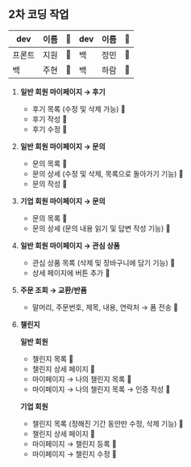 ## 2차 코딩 작업
| dev | 이름 | 🤍 | dev | 이름 | 🤍 |
| -- | -- | -- | -- | -- | -- |
| 프론트 | 지원 | 💜| 백 | 정민 | 💙 |
| 백 | 주현 | 💚 | 백 | 하람 | 💛 |

1. **일반 회원 마이페이지 → 후기**
    - 후기 목록 (수정 및 삭제 가능) 💙
    - 후기 작성 💙
    - 후기 수정 💙

2. **일반 회원 마이페이지 → 문의**
    - 문의 목록 💛
    - 문의 상세 (수정 및 삭제, 목록으로 돌아가기 기능) 💛
    - 문의 작성 💛

3. **기업 회원 마이페이지 → 문의**
    - 문의 목록 💛
    - 문의 상세 (문의 내용 읽기 및 답변 작성 기능) 💛

4. **일반 회원 마이페이지 → 관심 상품**
    - 관심 상품 목록 (삭제 및 장바구니에 담기 기능) 💚
    - 상세 페이지에 버튼 추가 💚

5. **주문 조회 → 교환/반품**
    - 말머리, 주문번호, 제목, 내용, 연락처 → 폼 전송 💙

6. **챌린지**

    **일반 회원**
    - 챌린지 목록 💙
    - 챌린지 상세 페이지 💙
    - 마이페이지 → 나의 챌린지 목록 💚
    - 마이페이지 → 나의 챌린지 목록 → 인증 작성 💚

    **기업 회원**
    - 챌린지 목록 (정해진 기간 동안만 수정, 삭제 기능) 💙
    - 챌린지 상세 페이지 💙
    - 마이페이지 → 챌린지 등록 💛
    - 마이페이지 → 챌린지 수정 💛
